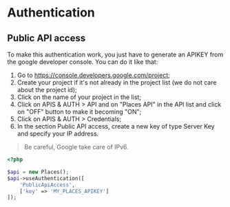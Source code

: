 Authentication
==============

Public API access
-----------------

To make this authentication work, you just have to generate an APIKEY from the google developer console. You can do it like that:

1. Go to https://console.developers.google.com/project;
2. Create your project if it's not already in the project list (we do not care about the project id);
3. Click on the name of your project in the list;
4. Click on APIS & AUTH > API and on "Places API" in the API list and click on "OFF" button to make it becoming "ON";
5. Click on APIS & AUTH > Credentials;
6. In the section Public API access, create a new key of type Server Key and specify your IP address.

> Be careful, Google take care of IPv6.

```php
<?php

$api = new Places();
$api->useAuthentication([
    'PublicApiAccess',
    ['key' => 'MY_PLACES_APIKEY']
]);
```
